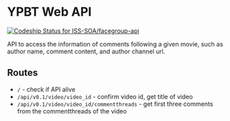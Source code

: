 # YPBT Web API
[ ![Codeship Status for ISS-SOA/facegroup-api](https://codeship.com/projects/c2f0d920-8535-0134-9419-0ea196d1355a/status?branch=master)](https://app.codeship.com/projects/182029)

API to access the information of comments following a given movie, such as author name, comment content, and author channel url.

## Routes

- `/` - check if API alive
- `/api/v0.1/video/video_id`                - confirm video id, get title of video
- `/api/v0.1/video/video_id/commentthreads` - get first three comments from the commentthreads of the video
